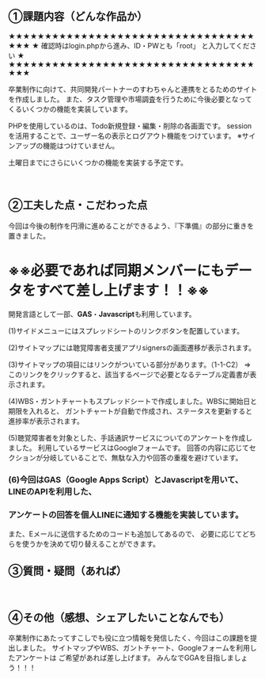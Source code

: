 ## ①課題内容（どんな作品か）

★★★★★★★★★★★★★★★★★★★★★★★★★★★★★★★★★★★★★
★  確認時はlogin.phpから進み、ID・PWとも「root」 と入力してください  ★
★★★★★★★★★★★★★★★★★★★★★★★★★★★★★★★★★★★★★


卒業制作に向けて、共同開発パートナーのすわちゃんと連携をとるためのサイトを作成しました。
また、タスク管理や市場調査を行うために今後必要となってくるいくつかの機能を実装しています。

PHPを使用しているのは、Todo新規登録・編集・削除の各画面です。
sessionを活用することで、ユーザー名の表示とログアウト機能をつけています。
※サインアップの機能はつけていません。

土曜日までにさらにいくつかの機能を実装する予定です。


​
## ②工夫した点・こだわった点
今回は今後の制作を円滑に進めることができるよう、『下準備』の部分に重きを置きました。

# ※※必要であれば同期メンバーにもデータをすべて差し上げます！！※※ 
開発言語として一部、**GAS**・**Javascript**も利用しています。

(1)サイドメニューにはスプレッドシートのリンクボタンを配置しています。

(2)サイトマップには聴覚障害者支援アプリsignersの画面遷移が表示されます。

(3)サイトマップの項目にはリンクがついている部分があります。（1-1-C2）
⇒このリンクをクリックすると、該当するページで必要となるテーブル定義書が表示されます。

(4)WBS・ガントチャートもスプレッドシートで作成しました。WBSに開始日と期限を入れると、
ガントチャートが自動で作成され、ステータスを更新すると進捗率が表示されます。

(5)聴覚障害者を対象とした、手話通訳サービスについてのアンケートを作成しました。
利用しているサービスはGoogleフォームです。
回答の内容に応じてセクションが分岐していることで、無駄な入力や回答の重複を避けています。

### (6)今回はGAS（Google Apps Script）とJavascriptを用いて、LINEのAPIを利用した、
### アンケートの回答を個人LINEに通知する機能を実装しています。
また、Eメールに送信するためのコードも追加してあるので、
必要に応じてどちらを使うかを決めて切り替えることができます。


## ③質問・疑問（あれば）

​
​
## ④その他（感想、シェアしたいことなんでも）
卒業制作にあたってすこしでも役に立つ情報を発信したく、今回はこの課題を提出しました。
サイトマップやWBS、ガントチャート、Googleフォームを利用したアンケートは
ご希望があれば差し上げます。
みんなでGGAを目指しましょう！！！

